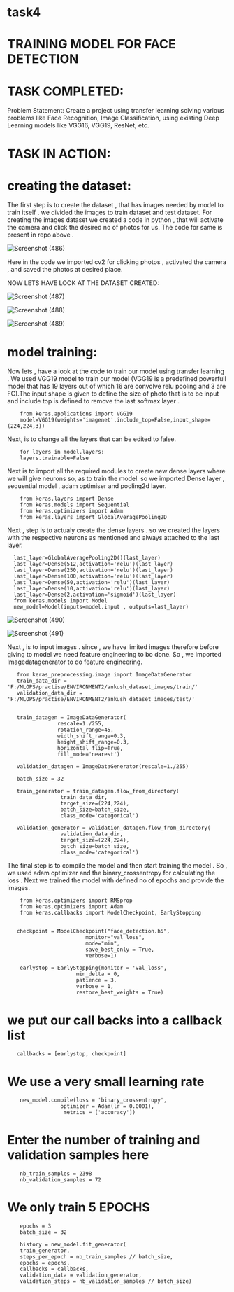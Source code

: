# task4
# TRAINING MODEL FOR FACE DETECTION 

# TASK COMPLETED:
Problem Statement: Create a project using transfer learning solving various problems like Face Recognition, Image Classification, using existing Deep Learning models like VGG16, VGG19, ResNet, etc.

# TASK IN ACTION:
 
# creating the dataset:
  The first step is to create the dataset , that has images needed by model to train itself . we divided the images to train dataset and test dataset.
  For creating the images dataset we created a code in python , that will activate the camera and click the desired no of photos for us.
  The code for same is present in repo above .
  
![Screenshot (486)](https://user-images.githubusercontent.com/51692515/85361992-ffa5ad80-b53a-11ea-8d28-524a5196df1f.png)

Here in the code we imported cv2 for clicking photos , activated the camera , and saved the photos at desired place.

NOW LETS HAVE LOOK AT THE DATASET CREATED:

![Screenshot (487)](https://user-images.githubusercontent.com/51692515/85362209-8195d680-b53b-11ea-8386-fa7703be467a.png)

![Screenshot (488)](https://user-images.githubusercontent.com/51692515/85362221-88244e00-b53b-11ea-9e5a-3972739cdf1d.png)

![Screenshot (489)](https://user-images.githubusercontent.com/51692515/85362239-92464c80-b53b-11ea-8275-78aee28096f4.png)

# model training:
  Now lets , have a look at the code to train our model using transfer learning .
  We used VGG19 model to train our model (VGG19 is a predefined powerfull model that has 19 layers out of which 16 are convolve relu pooling and 3 are FC).The input shape is given to define the size of photo that is to be input and include top is defined to remove the last softmax layer .
  
        from keras.applications import VGG19
        model=VGG19(weights='imagenet',include_top=False,input_shape=(224,224,3))
        
 Next, is to change all the layers that can be edited to false.
        
        for layers in model.layers:
        layers.trainable=False

Next is to import all the required modules to create new dense layers where we will give neurons so, as to train the model.
so we imported Dense layer , sequential model , adam optimiser and pooling2d layer.

        from keras.layers import Dense
        from keras.models import Sequential
        from keras.optimizers import Adam
        from keras.layers import GlobalAveragePooling2D
 
Next , step is to actualy create the dense layers . so we created the layers with the respective neurons as mentioned and always attached to the last layer.

      last_layer=GlobalAveragePooling2D()(last_layer)
      last_layer=Dense(512,activation='relu')(last_layer)
      last_layer=Dense(250,activation='relu')(last_layer)
      last_layer=Dense(100,activation='relu')(last_layer)
      last_layer=Dense(50,activation='relu')(last_layer)
      last_layer=Dense(10,activation='relu')(last_layer)
      last_layer=Dense(2,activation='sigmoid')(last_layer)
      from keras.models import Model
      new_model=Model(inputs=model.input , outputs=last_layer)
      
 ![Screenshot (490)](https://user-images.githubusercontent.com/51692515/85363558-d1c26800-b53e-11ea-85db-fba85a3c0d75.png)
 
![Screenshot (491)](https://user-images.githubusercontent.com/51692515/85363562-d424c200-b53e-11ea-9cc5-8b42a739322d.png)

        
  Next , is to input images . since , we have limited images therefore before giving to model we need feature engineering to bo done. So , we imported Imagedatagenerator to do feature engineering.
  
       from keras_preprocessing.image import ImageDataGenerator
       train_data_dir = 'F:/MLOPS/practise/ENVIRONMENT2/ankush_dataset_images/train/'
       validation_data_dir = 'F:/MLOPS/practise/ENVIRONMENT2/ankush_dataset_images/test/'


       train_datagen = ImageDataGenerator(
                    rescale=1./255,
                    rotation_range=45,
                    width_shift_range=0.3,
                    height_shift_range=0.3,
                    horizontal_flip=True,
                    fill_mode='nearest')
 
       validation_datagen = ImageDataGenerator(rescale=1./255)
 
       batch_size = 32
 
       train_generator = train_datagen.flow_from_directory(
                     train_data_dir,
                     target_size=(224,224),
                     batch_size=batch_size,
                     class_mode='categorical')
 
       validation_generator = validation_datagen.flow_from_directory(
                     validation_data_dir,
                     target_size=(224,224),
                     batch_size=batch_size,
                     class_mode='categorical')
                     
                     
 The final step is to compile the model and then start training the model . So , we used adam optimizer and the binary_crossentropy for calculating the loss . Next we trained the model with defined no of epochs and provide the images.
 
        from keras.optimizers import RMSprop
        from keras.optimizers import Adam
        from keras.callbacks import ModelCheckpoint, EarlyStopping

                     
       checkpoint = ModelCheckpoint("face_detection.h5",
                             monitor="val_loss",
                             mode="min",
                             save_best_only = True,
                             verbose=1)

        earlystop = EarlyStopping(monitor = 'val_loss', 
                          min_delta = 0, 
                          patience = 3,
                          verbose = 1,
                          restore_best_weights = True)

# we put our call backs into a callback list
       callbacks = [earlystop, checkpoint]

# We use a very small learning rate 
        new_model.compile(loss = 'binary_crossentropy',
                     optimizer = Adam(lr = 0.0001),
                      metrics = ['accuracy'])

# Enter the number of training and validation samples here
        nb_train_samples = 2398
        nb_validation_samples = 72

# We only train 5 EPOCHS 
        epochs = 3
        batch_size = 32

        history = new_model.fit_generator(
        train_generator,
        steps_per_epoch = nb_train_samples // batch_size,
        epochs = epochs,
        callbacks = callbacks,
        validation_data = validation_generator,
        validation_steps = nb_validation_samples // batch_size)
